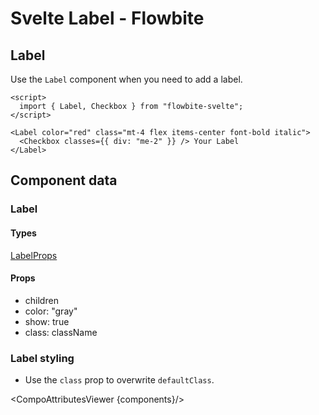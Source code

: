 # Svelte Label - Flowbite


## Label

Use the `Label` component when you need to add a label.

```svelte
<script>
  import { Label, Checkbox } from "flowbite-svelte";
</script>

<Label color="red" class="mt-4 flex items-center font-bold italic">
  <Checkbox classes={{ div: "me-2" }} /> Your Label
</Label>
```

## Component data

### Label

#### Types

[LabelProps](https://github.com/themesberg/flowbite-svelte/blob/main/src/lib/types.ts#L791)

#### Props

- children
- color: "gray"
- show: true
- class: className


### Label styling

- Use the `class` prop to overwrite `defaultClass`.

<CompoAttributesViewer {components}/>
